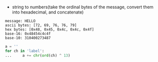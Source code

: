- string to numbers(take the ordinal bytes of the message, convert them into hexadecimal, and concatenate)
```
message: HELLO  
ascii bytes: [72, 69, 76, 76, 79]  
hex bytes: [0x48, 0x45, 0x4c, 0x4c, 0x4f]  
base-16: 0x48454c4c4f  
base-10: 310400273487
```

```python
a = ''
for ch in 'label':
...     a += chr(ord(ch) ^ 13)
```
